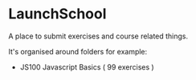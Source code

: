 # LaunchSchool
A place to submit exercises and course related things. 

It's organised around folders for example:

- JS100 Javascript Basics ( 99 exercises )

